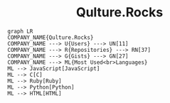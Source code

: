 <h1 align="center">Qulture.Rocks</h1>

```mermaid
graph LR
COMPANY_NAME{Qulture.Rocks}
COMPANY_NAME ---> U{Users} ---> UN[11]
COMPANY_NAME ---> R{Repositories} ---> RN[37]
COMPANY_NAME ---> G{Gists} ---> GN[27]
COMPANY_NAME ---> ML{Most Used<br>Languages}
ML --> JavaScript[JavaScript]
ML --> C[C]
ML --> Ruby[Ruby]
ML --> Python[Python]
ML --> HTML[HTML]
```
